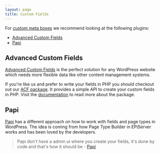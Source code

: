 ```yaml
---
layout: page
title: Custom Fields
---
```


For [custom meta boxes](https://developer.wordpress.org/plugins/metadata/custom-meta-boxes) we recommend looking at the following plugins:

  - [Advanced Custom Fields](#advanced-custom-fields)
  - [Papi](#papi)

## Advanced Custom Fields

[Advanced Custom Fields](http://www.advancedcustomfields.com) is the perfect solution for any WordPress website which needs more flexible data like other content management systems.

If you're like us and prefer to write your fields in PHP you should checkout out our [ACF package](https://github.com/wordplate/acf#readme). It provides a simple API to create your custom fields in PHP. Visit the [documentation](https://github.com/wordplate/acf#readme) to read more about the package.
  
## Papi

[Papi](https://wp-papi.github.io) has a different approach on how to work with fields and page types in WordPress. The idea is coming from how Page Type Builder in EPiServer works and has been loved by the developers.

> Papi don't have a admin ui where you create your fields, it's done by code and that's how it should be - [Papi](https://wp-papi.github.io)

